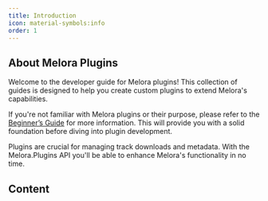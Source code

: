 ```yaml
---
title: Introduction
icon: material-symbols:info
order: 1
---
```


## About Melora Plugins
Welcome to the developer guide for Melora plugins! This collection of guides is designed to help you create custom plugins to extend Melora's capabilities.

If you're not familiar with Melora plugins or their purpose, please refer to the [Beginner’s Guide](/Melora/guide/plugins.html) for more information. This will provide you with a solid foundation before diving into plugin development.

Plugins are crucial for managing track downloads and metadata. With the Melora.Plugins API you'll be able to enhance Melora's functionality in no time.

## Content
<Catalog hideHeading="true"/>
